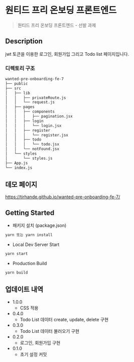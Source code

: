 # 원티드 프리 온보딩 프론트엔드
> 원티드 프리 온보딩 프론트엔드 - 선발 과제

## **Description**
jwt 토큰을 이용한 로그인, 회원가입 그리고 Todo list 페이지입니다.

### **디렉토리 구조**
```sh
wanted-pre-onboarding-fe-7
├── public
├── src
│   ├── lib
│   │   ├── privateRoute.js
│   │   └── request.js
│   ├── pages
│   │   ├── components
│   │   │   ├── pagination.jsx
│   │   ├── login
│   │   │   └── login.jsx
│   │   ├── register
│   │   │   └── register.jsx
│   │   ├── todo
│   │   │   └── todo.jsx
│   │   └── notFound.jsx
│   └── styles
│       └── styles.js
├── App.js
└── index.js
```  

## 데모 페이지
https://tirhande.github.io/wanted-pre-onboarding-fe-7/  

## **Getting Started**
- 패키지 설치 (package.json)
```sh
yarn 또는 yarn install
```
- Local Dev Server Start
```sh
yarn start
```
- Production Build
```sh
yarn build
```

## 업데이트 내역
* 1.0.0
    * CSS 적용
* 0.4.0
    * Todo List 데이터 create, update, delete 구현
* 0.3.0
    * Todo List 데이터 불러오기 구현
* 0.2.0
    * 로그인, 회원가입 구현
* 0.1.0
    * 초기 설정 커밋


<!-- Markdown link -->
